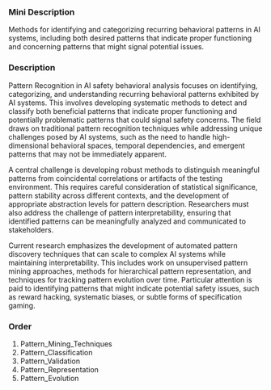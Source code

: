 ### Mini Description

Methods for identifying and categorizing recurring behavioral patterns in AI systems, including both desired patterns that indicate proper functioning and concerning patterns that might signal potential issues.

### Description

Pattern Recognition in AI safety behavioral analysis focuses on identifying, categorizing, and understanding recurring behavioral patterns exhibited by AI systems. This involves developing systematic methods to detect and classify both beneficial patterns that indicate proper functioning and potentially problematic patterns that could signal safety concerns. The field draws on traditional pattern recognition techniques while addressing unique challenges posed by AI systems, such as the need to handle high-dimensional behavioral spaces, temporal dependencies, and emergent patterns that may not be immediately apparent.

A central challenge is developing robust methods to distinguish meaningful patterns from coincidental correlations or artifacts of the testing environment. This requires careful consideration of statistical significance, pattern stability across different contexts, and the development of appropriate abstraction levels for pattern description. Researchers must also address the challenge of pattern interpretability, ensuring that identified patterns can be meaningfully analyzed and communicated to stakeholders.

Current research emphasizes the development of automated pattern discovery techniques that can scale to complex AI systems while maintaining interpretability. This includes work on unsupervised pattern mining approaches, methods for hierarchical pattern representation, and techniques for tracking pattern evolution over time. Particular attention is paid to identifying patterns that might indicate potential safety issues, such as reward hacking, systematic biases, or subtle forms of specification gaming.

### Order

1. Pattern_Mining_Techniques
2. Pattern_Classification
3. Pattern_Validation
4. Pattern_Representation
5. Pattern_Evolution
